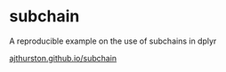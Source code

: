 # subchain
A reproducible example on the use of subchains in dplyr

[ajthurston.github.io/subchain](https://ajthurston.github.io/subchain)
